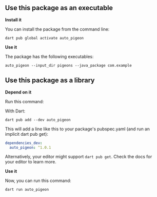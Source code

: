 ## Use this package as an executable

**Install it**

You can install the package from the command line:

```shell
dart pub global activate auto_pigeon
```

**Use it**

The package has the following executables:

```shell
auto_pigeon --input_dir pigeons --java_package com.example
```

## Use this package as a library

**Depend on it**

Run this command:

With Dart:

```shell
dart pub add --dev auto_pigeon
```

This will add a line like this to your package's pubspec.yaml (and run an implicit dart pub get):

```yaml
dependencies_dev:
  auto_pigeon: ^1.0.1
```

Alternatively, your editor might support `dart pub get`. Check the docs for your editor to learn more.

**Use it**

Now, you can run this command:

```shell
dart run auto_pigeon
```